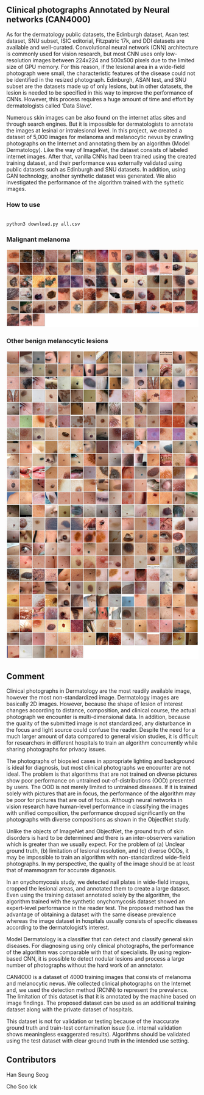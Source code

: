 ## Clinical photographs Annotated by Neural networks (CAN4000) ##

As for the dermatology public datasets, the Edinburgh dataset, Asan test dataset, SNU subset, ISIC editorial, Fitzpatric 17k, and DDI datasets are available and well-curated. Convolutional neural network (CNN) architecture is commonly used for vision research, but most CNN uses only low-resolution images between 224x224 and 500x500 pixels due to the limited size of GPU memory. For this reason, if the lesional area in a wide-field photograph were small, the characteristic features of the disease could not be identified in the resized photograph. Edinburgh, ASAN test, and SNU subset are the datasets made up of only lesions, but in other datasets, the lesion is needed to be specified in this way to improve the performance of CNNs. However, this process requires a huge amount of time and effort by dermatologists called ‘Data Slave’.

Numerous skin images can be also found on the internet atlas sites and through search engines. But it is impossible for dermatologists to annotate the images at lesinal or intralesional level. In this project, we created a dataset of 5,000 images for melanoma and melanocytic nevus by crawling photographs on the Internet and annotating them by an algorithm (Model Dermatology). Like the way of ImageNet, the dataset consists of labeled internet images. After that, vanilla CNNs had been trained using the created training dataset, and their performance was externally validated using public datasets such as Edinburgh and SNU datasets. In addition, using GAN technology, another synthetic dataset was generated. We also investigated the performance of the algorithm trained with the sythetic images.

### How to use ###
<pre><code>
python3 download.py all.csv
</code></pre>

### Malignant melanoma ###

![img](https://github.com/whria78/can/blob/main/thumbnails/malignantmelanoma.jpg?raw=true)

### Other benign melanocytic lesions ###

![img](https://github.com/whria78/can/blob/main/thumbnails/melanocyticnevus.jpg?raw=true)


## Comment ##

Clinical photographs in Dermatology are the most readily available image, however the most non-standardized image. Dermatology images are basically 2D images. However, because the shape of lesion of interest changes according to distance, composition, and clinical course, the actual photograph we encounter is multi-dimensional data. In addition, because the quality of the submitted image is not standardized, any disturbance in the focus and light source could confuse the reader. Despite the need for a much larger amount of data compared to general vision studies, it is difficult for researchers in different hospitals to train an algorithm concurrently while sharing photographs for privacy issues.

The photographs of biopsied cases in appropriate lighting and background is ideal for diagnosis, but most clinical photographs we encounter are not ideal. The problem is that algorithms that are not trained on diverse pictures show poor performance on untrained out-of-distributions (OOD) presented by users. The OOD is not merely limited to untrained diseases. If it is trained solely with pictures that are in focus, the performance of the algorithm may be poor for pictures that are out of focus. Although neural networks in vision research have human-level performance in classifying the images with unified composition, the performance dropped significantly on the photographs with diverse compositions as shown in the ObjectNet study. 

Unlike the objects of ImageNet and ObjectNet, the ground truth of skin disorders is hard to be determined and there is an inter-observers variation which is greater than we usually expect. For the problem of (a) Unclear ground truth, (b) limitation of lesional resolution, and (c) diverse OODs, it may be impossible to train an algorithm with non-standardized wide-field photographs. In my perspective, the quality of the image should be at least that of mammogram for accurate diganosis. 

In an onychomycosis study, we detected nail plates in wide-field images, cropped the lesional areas, and annotated them to create a large dataset. Even using the training dataset annotated solely by the algorithm, the algorithm trained with the synthetic onychomycosis dataset showed an expert-level performance in the reader test. The proposed method has the advantage of obtaining a dataset with the same disease prevalence whereas the image dataset in hospitals usually consists of specific diseases according to the dermatologist’s interest.

Model Dermatology is a classifier that can detect and classify general skin diseases. For diagnosing using only clinical photographs, the performance of the algorithm was comparable with that of specialists. By using region-based CNN, it is possible to detect nodular lesions and process a large number of photographs without the hard work of an annotator.

CAN4000 is a dataset of 4000 training images that consists of melanoma and melanocytic nevus. We collected clinical photographs on the Internet and, we used the detection method (RCNN) to represent the prevalence. The limitation of this dataset is that it is annotated by the machine based on image findings. The proposed dataset can be used as an additional training dataset along with the private dataset of hospitals. 

This dataset is not for validation or testing because of the inaccurate ground truth and train-test contamination issue (i.e. internal validation shows meaningless exaggerated results). Algorithms should be validated using the test dataset with clear ground truth in the intended use setting.

## Contributors ##
Han Seung Seog

Cho Soo Ick
